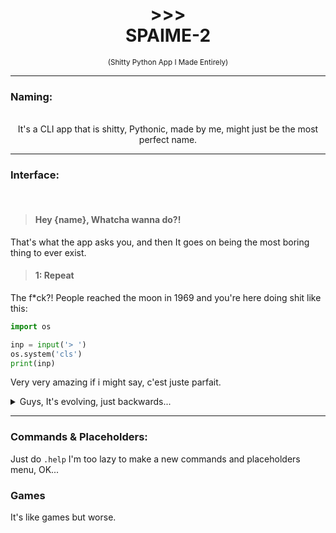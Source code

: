 # <div align="center">>>><br>SPAIME-2‌</div>
<div align="center"><sup>(Shitty Python App I Made Entirely)</sup></div>

---

### Naming:
<br/>

<div align="center">It's a CLI app that is shitty, Pythonic, made by me, might just be the most perfect name.</div>

---

### Interface:
<br/>

>  #### Hey {name}, Whatcha wanna do?!

That's what the app asks you, and then It goes on being the most boring thing to ever exist.

>  #### 1: Repeat

The f*ck?!
People reached the moon in 1969 and you're here doing shit like this:
```py
import os

inp = input('> ')
os.system('cls')
print(inp)
```
Very very amazing if i might say, c'est juste parfait.
<details>
<summary>Guys, It's evolving, just backwards...</summary>
<div align="center"><img width="200" src="https://i.kym-cdn.com/entries/icons/mobile/000/032/479/Screen_Shot_2020-01-17_at_1.25.27_PM.jpg"/></div>
</details>

---

### Commands & Placeholders:
Just do `.help`
I'm too lazy to make a new commands and placeholders menu, OK...

### Games
It's like games but worse.